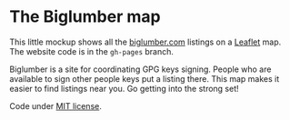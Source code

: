 The Biglumber map
=================

This little mockup shows all the [biglumber.com](http://biglumber.com) listings on a [Leaflet](http://leafletjs.com/) map. 
The website code is in the `gh-pages` branch.

Biglumber is a site for coordinating GPG keys signing. People who are available to sign other people keys put a listing there.
This map makes it easier to find listings near you. Go getting into the strong set!

Code under [MIT license](http://filosottile.mit-license.org/).